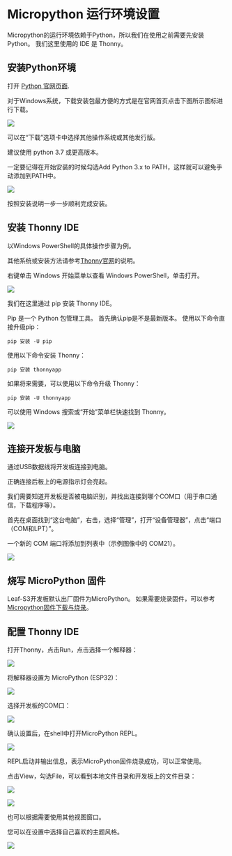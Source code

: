 # Micropython 运行环境设置

Micropython的运行环境依赖于Python，所以我们在使用之前需要先安装Python。 我们这里使用的 IDE 是 Thonny。

## 安装Python环境

打开 [Python 官网页面](https://www.python.org/).

对于Windows系统，下载安装包最方便的方式是在官网首页点击下图所示图标进行下载。

![](../assets/images/Micropython_operating_env_1.png)

可以在“下载”选项卡中选择其他操作系统或其他发行版。

建议使用 python 3.7 或更高版本。

一定要记得在开始安装的时候勾选Add Python 3.x to PATH，这样就可以避免手动添加到PATH中。

![](../assets/images/Micropython_operating_env_2.png)

按照安装说明一步一步顺利完成安装。

## 安装 Thonny IDE

以Windows PowerShell的具体操作步骤为例。

其他系统或安装方法请参考[Thonny官网](https://thonny.org/)的说明。

右键单击 Windows 开始菜单以查看 Windows PowerShell，单击打开。

![](../assets/images/Micropython_operating_env_3.png)

我们在这里通过 pip 安装 Thonny IDE。

Pip 是一个 Python 包管理工具。 首先确认pip是不是最新版本。 使用以下命令直接升级pip：

```外壳
pip 安装 -U pip
```

使用以下命令安装 Thonny：

```外壳
pip 安装 thonnyapp
```

如果将来需要，可以使用以下命令升级 Thonny：

```外壳
pip 安装 -U thonnyapp
```

可以使用 Windows 搜索或“开始”菜单栏快速找到 Thonny。

![](../assets/images/Micropython_operating_env_4.png)

## 连接开发板与电脑

通过USB数据线将开发板连接到电脑。

正确连接后板上的电源指示灯会亮起。

我们需要知道开发板是否被电脑识别，并找出连接到哪个COM口（用于串口通信，下载程序等）。

首先在桌面找到“这台电脑”，右击，选择“管理”，打开“设备管理器”，点击“端口（COM和LPT）”。

一个新的 COM 端口将添加到列表中（示例图像中的 COM21）。

![](../assets/images/Micropython_operating_env_5.png)

## 烧写 MicroPython 固件

Leaf-S3开发板默认出厂固件为MicroPython。 如果需要烧录固件，可以参考[Micropython固件下载与烧录](Firmware.md)。

## 配置 Thonny IDE

打开Thonny，点击Run，点击选择一个解释器：

![](../assets/images/Micropython_operating_env_9.png)

将解释器设置为 MicroPython (ESP32)：

![](../assets/images/Micropython_operating_env_10.png)

选择开发板的COM口：

![](../assets/images/Micropython_operating_env_11.png)

确认设置后，在shell中打开MicroPython REPL。

![](../assets/images/Micropython_operating_env_12.png)

REPL启动并输出信息，表示MicroPython固件烧录成功，可以正常使用。

点击View，勾选File，可以看到本地文件目录和开发板上的文件目录：

![](../assets/images/Micropython_operating_env_13.png)

![](../assets/images/Micropython_operating_env_14.png)

也可以根据需要使用其他视图窗口。

您可以在设置中选择自己喜欢的主题风格。

![](../assets/images/Micropython_operating_env_15.png)